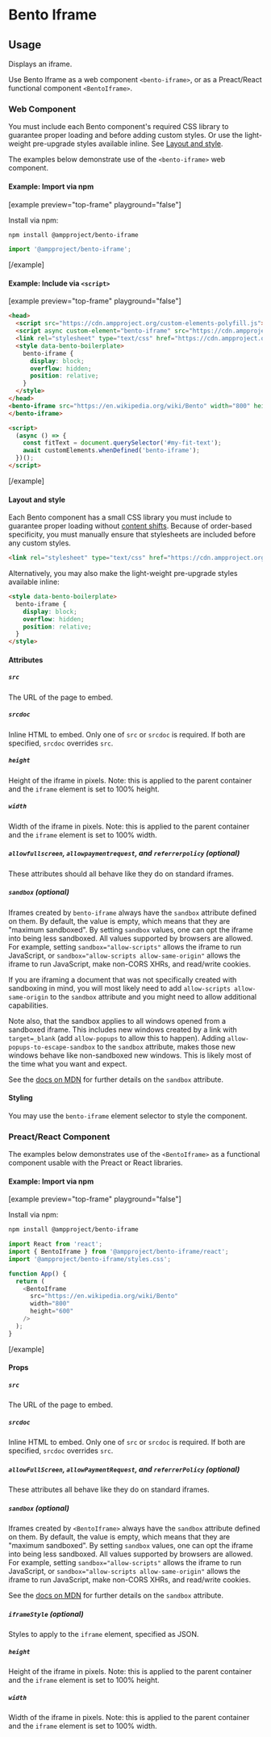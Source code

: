 # Bento Iframe

## Usage

Displays an iframe.

Use Bento Iframe as a web component `<bento-iframe>`, or as a Preact/React functional component `<BentoIframe>`.

### Web Component

You must include each Bento component's required CSS library to guarantee proper loading and before adding custom styles. Or use the light-weight pre-upgrade styles available inline. See [Layout and style](#layout-and-style).

The examples below demonstrate use of the `<bento-iframe>` web component.

#### Example: Import via npm

[example preview="top-frame" playground="false"]

Install via npm:

```sh
npm install @ampproject/bento-iframe
```

```javascript
import '@ampproject/bento-iframe';
```

[/example]

#### Example: Include via `<script>`

[example preview="top-frame" playground="false"]

```html
<head>
  <script src="https://cdn.ampproject.org/custom-elements-polyfill.js"></script>
  <script async custom-element="bento-iframe" src="https://cdn.ampproject.org/v0/bento-iframe-1.0.js"></script>
  <link rel="stylesheet" type="text/css" href="https://cdn.ampproject.org/v0/bento-iframe-1.0.css">
  <style data-bento-boilerplate>
    bento-iframe {
      display: block;
      overflow: hidden;
      position: relative;
    }
  </style>
</head>
<bento-iframe src="https://en.wikipedia.org/wiki/Bento" width="800" height="600">
</bento-iframe>

<script>
  (async () => {
    const fitText = document.querySelector('#my-fit-text');
    await customElements.whenDefined('bento-iframe');
  })();
</script>
```

[/example]

#### Layout and style

Each Bento component has a small CSS library you must include to guarantee proper loading without [content shifts](https://web.dev/cls/). Because of order-based specificity, you must manually ensure that stylesheets are included before any custom styles.

```html
<link rel="stylesheet" type="text/css" href="https://cdn.ampproject.org/v0/bento-iframe-1.0.css">
```

Alternatively, you may also make the light-weight pre-upgrade styles available inline:

```html
<style data-bento-boilerplate>
  bento-iframe {
    display: block;
    overflow: hidden;
    position: relative;
  }
</style>
```

#### Attributes

##### `src`

The URL of the page to embed.

##### `srcdoc`

Inline HTML to embed. Only one of `src` or `srcdoc` is required. If both are specified, `srcdoc` overrides `src`.

##### `height`

Height of the iframe in pixels. Note: this is applied to the parent container and the `iframe` element is set to 100% height.

##### `width`

Width of the iframe in pixels. Note: this is applied to the parent container and the `iframe` element is set to 100% width.

##### `allowfullscreen`, `allowpaymentrequest`, and `referrerpolicy` (optional)

These attributes should all behave like they do on standard iframes.

##### `sandbox` (optional) <a name="sandbox"></a>

Iframes created by `bento-iframe` always have the `sandbox` attribute defined on
them. By default, the value is empty, which means that they are "maximum
sandboxed". By setting `sandbox` values, one can opt the iframe into being less
sandboxed. All values supported by browsers are allowed. For example, setting
`sandbox="allow-scripts"` allows the iframe to run JavaScript, or
`sandbox="allow-scripts allow-same-origin"` allows the iframe to run JavaScript,
make non-CORS XHRs, and read/write cookies.

If you are iframing a document that was not specifically created with sandboxing
in mind, you will most likely need to add `allow-scripts allow-same-origin` to
the `sandbox` attribute and you might need to allow additional capabilities.

Note also, that the sandbox applies to all windows opened from a sandboxed
iframe. This includes new windows created by a link with `target=_blank` (add
`allow-popups` to allow this to happen). Adding `allow-popups-to-escape-sandbox`
to the `sandbox` attribute, makes those new windows behave like non-sandboxed
new windows. This is likely most of the time what you want and expect.

See the [docs on MDN](https://developer.mozilla.org/en-US/docs/Web/HTML/Element/iframe#attr-sandbox) for further details on the `sandbox` attribute.

#### Styling

You may use the `bento-iframe` element selector to style the component.

### Preact/React Component

The examples below demonstrates use of the `<BentoIframe>` as a functional component usable with the Preact or React libraries.

#### Example: Import via npm

[example preview="top-frame" playground="false"]

Install via npm:

```sh
npm install @ampproject/bento-iframe
```

```javascript
import React from 'react';
import { BentoIframe } from '@ampproject/bento-iframe/react';
import '@ampproject/bento-iframe/styles.css';

function App() {
  return (
    <BentoIframe
      src="https://en.wikipedia.org/wiki/Bento"
      width="800"
      height="600"
    />
  );
}
```

[/example]

#### Props

##### `src`

The URL of the page to embed.

##### `srcdoc`

Inline HTML to embed. Only one of `src` or `srcdoc` is required. If both are specified, `srcdoc` overrides `src`.

##### `allowFullScreen`, `allowPaymentRequest`, and `referrerPolicy` (optional)

These attributes all behave like they do on standard iframes.

##### `sandbox` (optional) <a name="sandbox"></a>

Iframes created by `<BentoIframe>` always have the `sandbox` attribute defined on
them. By default, the value is empty, which means that they are "maximum
sandboxed". By setting `sandbox` values, one can opt the iframe into being less
sandboxed. All values supported by browsers are allowed. For example, setting
`sandbox="allow-scripts"` allows the iframe to run JavaScript, or
`sandbox="allow-scripts allow-same-origin"` allows the iframe to run JavaScript,
make non-CORS XHRs, and read/write cookies.

See the [docs on MDN](https://developer.mozilla.org/en-US/docs/Web/HTML/Element/iframe#attr-sandbox) for further details on the `sandbox` attribute.

##### `iframeStyle` (optional)

Styles to apply to the `iframe` element, specified as JSON.

##### `height`

Height of the iframe in pixels. Note: this is applied to the parent container and the `iframe` element is set to 100% height.

##### `width`

Width of the iframe in pixels. Note: this is applied to the parent container and the `iframe` element is set to 100% width.

